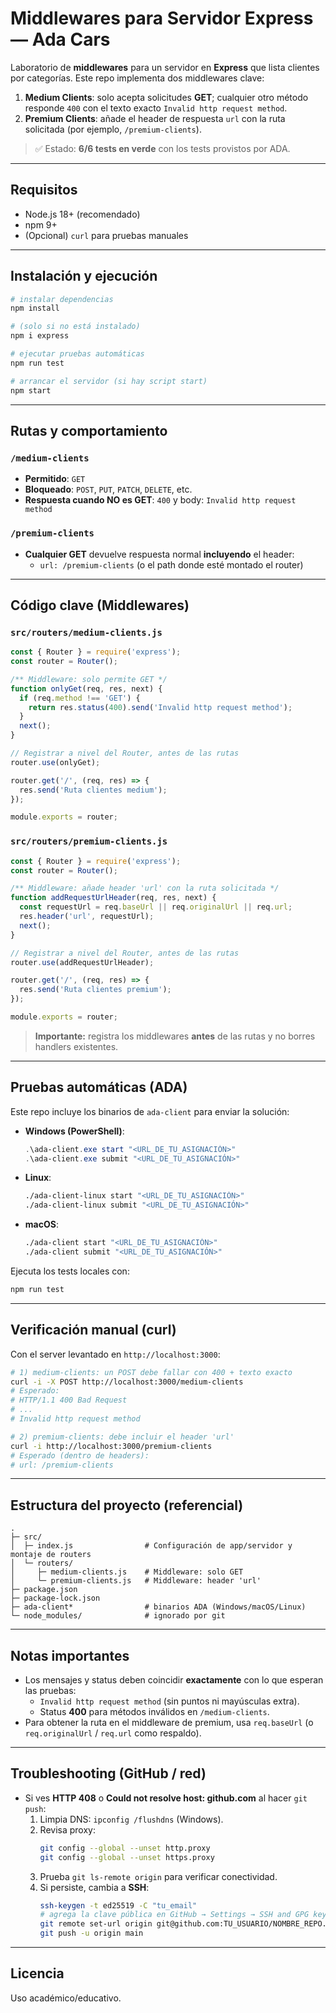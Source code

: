 # Middlewares para Servidor Express — Ada Cars

Laboratorio de **middlewares** para un servidor en **Express** que lista clientes por categorías. Este repo implementa dos middlewares clave:

1. **Medium Clients**: solo acepta solicitudes **GET**; cualquier otro método responde `400` con el texto exacto `Invalid http request method`.
2. **Premium Clients**: añade el header de respuesta `url` con la ruta solicitada (por ejemplo, `/premium-clients`).

> ✅ Estado: **6/6 tests en verde** con los tests provistos por ADA.

---

## Requisitos

- Node.js 18+ (recomendado)
- npm 9+
- (Opcional) `curl` para pruebas manuales

---

## Instalación y ejecución

```bash
# instalar dependencias
npm install

# (solo si no está instalado)
npm i express

# ejecutar pruebas automáticas
npm run test

# arrancar el servidor (si hay script start)
npm start
```

---

## Rutas y comportamiento

### `/medium-clients`
- **Permitido**: `GET`
- **Bloqueado**: `POST`, `PUT`, `PATCH`, `DELETE`, etc.
- **Respuesta cuando NO es GET**: `400` y body: `Invalid http request method`

### `/premium-clients`
- **Cualquier GET** devuelve respuesta normal **incluyendo** el header:
  - `url: /premium-clients` (o el path donde esté montado el router)

---

## Código clave (Middlewares)

### `src/routers/medium-clients.js`
```js
const { Router } = require('express');
const router = Router();

/** Middleware: solo permite GET */
function onlyGet(req, res, next) {
  if (req.method !== 'GET') {
    return res.status(400).send('Invalid http request method');
  }
  next();
}

// Registrar a nivel del Router, antes de las rutas
router.use(onlyGet);

router.get('/', (req, res) => {
  res.send('Ruta clientes medium');
});

module.exports = router;
```

### `src/routers/premium-clients.js`
```js
const { Router } = require('express');
const router = Router();

/** Middleware: añade header 'url' con la ruta solicitada */
function addRequestUrlHeader(req, res, next) {
  const requestUrl = req.baseUrl || req.originalUrl || req.url;
  res.header('url', requestUrl);
  next();
}

// Registrar a nivel del Router, antes de las rutas
router.use(addRequestUrlHeader);

router.get('/', (req, res) => {
  res.send('Ruta clientes premium');
});

module.exports = router;
```

> **Importante:** registra los middlewares **antes** de las rutas y no borres handlers existentes.

---

## Pruebas automáticas (ADA)

Este repo incluye los binarios de `ada-client` para enviar la solución:

- **Windows (PowerShell)**:
  ```powershell
  .\ada-client.exe start "<URL_DE_TU_ASIGNACIÓN>"
  .\ada-client.exe submit "<URL_DE_TU_ASIGNACIÓN>"
  ```
- **Linux**:
  ```bash
  ./ada-client-linux start "<URL_DE_TU_ASIGNACIÓN>"
  ./ada-client-linux submit "<URL_DE_TU_ASIGNACIÓN>"
  ```
- **macOS**:
  ```bash
  ./ada-client start "<URL_DE_TU_ASIGNACIÓN>"
  ./ada-client submit "<URL_DE_TU_ASIGNACIÓN>"
  ```

Ejecuta los tests locales con:
```bash
npm run test
```

---

## Verificación manual (curl)

Con el server levantado en `http://localhost:3000`:

```bash
# 1) medium-clients: un POST debe fallar con 400 + texto exacto
curl -i -X POST http://localhost:3000/medium-clients
# Esperado:
# HTTP/1.1 400 Bad Request
# ...
# Invalid http request method

# 2) premium-clients: debe incluir el header 'url'
curl -i http://localhost:3000/premium-clients
# Esperado (dentro de headers):
# url: /premium-clients
```

---

## Estructura del proyecto (referencial)

```
.
├─ src/
│  ├─ index.js                # Configuración de app/servidor y montaje de routers
│  └─ routers/
│     ├─ medium-clients.js    # Middleware: solo GET
│     └─ premium-clients.js   # Middleware: header 'url'
├─ package.json
├─ package-lock.json
├─ ada-client*                # binarios ADA (Windows/macOS/Linux)
└─ node_modules/              # ignorado por git
```

---

## Notas importantes

- Los mensajes y status deben coincidir **exactamente** con lo que esperan las pruebas:
  - `Invalid http request method` (sin puntos ni mayúsculas extra).
  - Status **400** para métodos inválidos en `/medium-clients`.
- Para obtener la ruta en el middleware de premium, usa `req.baseUrl` (o `req.originalUrl` / `req.url` como respaldo).

---

## Troubleshooting (GitHub / red)

- Si ves **HTTP 408** o **Could not resolve host: github.com** al hacer `git push`:
  1. Limpia DNS: `ipconfig /flushdns` (Windows).
  2. Revisa proxy:
     ```bash
     git config --global --unset http.proxy
     git config --global --unset https.proxy
     ```
  3. Prueba `git ls-remote origin` para verificar conectividad.
  4. Si persiste, cambia a **SSH**:
     ```bash
     ssh-keygen -t ed25519 -C "tu_email"
     # agrega la clave pública en GitHub → Settings → SSH and GPG keys
     git remote set-url origin git@github.com:TU_USUARIO/NOMBRE_REPO.git
     git push -u origin main
     ```

---

## Licencia

Uso académico/educativo.
